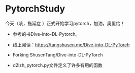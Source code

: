 # PytorchStudy
今天（咳，拖延症 ）正式开始学习pytorch，加油，奥里给！

+ 参考的书Dive-into-DL-Pytorch。

+ 线上阅读：https://tangshusen.me/Dive-into-DL-PyTorch

+ Forking ShusenTang/Dive-into-DL-PyTorch

+ d2lzh_pytorch.py文件定义了许多有用的函数